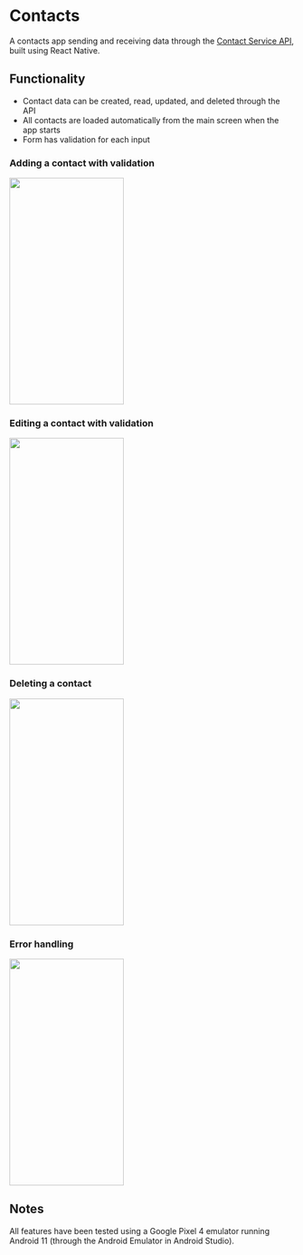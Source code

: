 # Contacts

A contacts app sending and receiving data through the [Contact Service API](https://simple-contact-crud.herokuapp.com/documentation), built using React Native.

## Functionality

- Contact data can be created, read, updated, and deleted through the API
- All contacts are loaded automatically from the main screen when the app starts
- Form has validation for each input

### Adding a contact with validation

<img src="https://user-images.githubusercontent.com/54012520/165105033-7069b52a-7fe1-4356-829b-e7e317e48dd1.gif" width="202" height="400">

### Editing a contact with validation

<img src="https://user-images.githubusercontent.com/54012520/165124433-106ffea8-3baf-40b4-8f40-26cbeb8c8dc6.gif" width="202" height="400">

### Deleting a contact

<img src="https://user-images.githubusercontent.com/54012520/165124486-4015532c-5e69-49a4-9743-89abccf01218.gif" width="202" height="400">

### Error handling

<img src="https://user-images.githubusercontent.com/54012520/165126138-aef3caa8-9a21-4953-af8b-61f09aeac0f1.gif" width="202" height="400">

## Notes

All features have been tested using a Google Pixel 4 emulator running Android 11 (through the Android Emulator in Android Studio). 
